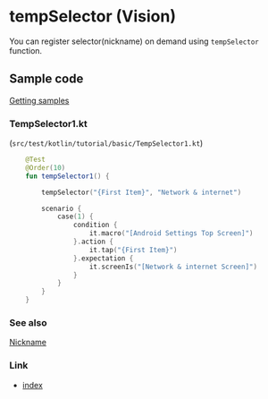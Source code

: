 # tempSelector (Vision)

You can register selector(nickname) on demand using `tempSelector` function.

## Sample code

[Getting samples](../../getting_samples.md)

### TempSelector1.kt

(`src/test/kotlin/tutorial/basic/TempSelector1.kt`)

```kotlin
    @Test
    @Order(10)
    fun tempSelector1() {

        tempSelector("{First Item}", "Network & internet")

        scenario {
            case(1) {
                condition {
                    it.macro("[Android Settings Top Screen]")
                }.action {
                    it.tap("{First Item}")
                }.expectation {
                    it.screenIs("[Network & internet Screen]")
                }
            }
        }
    }
```

### See also

[Nickname](../../selector_and_nickname/nickname.md)

### Link

- [index](../../../../index.md)

